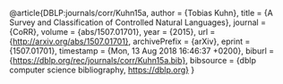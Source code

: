 @article{DBLP:journals/corr/Kuhn15a,
  author    = {Tobias Kuhn},
  title     = {A Survey and Classification of Controlled Natural Languages},
  journal   = {CoRR},
  volume    = {abs/1507.01701},
  year      = {2015},
  url       = {http://arxiv.org/abs/1507.01701},
  archivePrefix = {arXiv},
  eprint    = {1507.01701},
  timestamp = {Mon, 13 Aug 2018 16:46:37 +0200},
  biburl    = {https://dblp.org/rec/journals/corr/Kuhn15a.bib},
  bibsource = {dblp computer science bibliography, https://dblp.org}
}